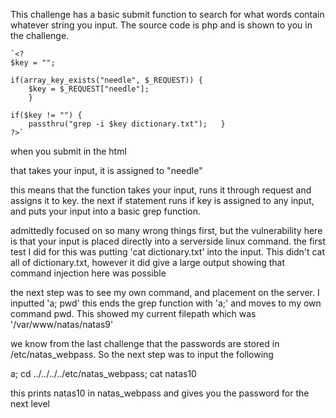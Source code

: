 This challenge has a basic submit function to search for what words contain whatever string you input. The source code is php and is shown to you in the challenge.

```
`<?   
$key = "";  

if(array_key_exists("needle", $_REQUEST)) {    
	$key = $_REQUEST["needle"];   
	}      
	
if($key != "") {
	passthru("grep -i $key dictionary.txt");   }   
?>`
```

when you submit in the html <form> that takes your input, it is assigned to "needle" 

this means that the function takes your input, runs it through request and assigns it to key. the next if statement runs if key is assigned to any input, and puts your input into a basic grep function.

admittedly focused on so many wrong things first, but the vulnerability here is that your input is placed directly into a serverside linux command. the first test I did for this was putting 'cat dictionary.txt' into the input. This didn't cat all of dictionary.txt, however it did give a large output showing that command injection here was possible

the next step was to see my own command, and placement on the server. I inputted 'a; pwd' this ends the grep function with 'a;' and moves to my own command pwd. This showed my current filepath which was '/var/www/natas/natas9'

we know from the last challenge that the passwords are stored in /etc/natas_webpass. So the next step was to input the following 

a; cd ../../../../etc/natas_webpass; cat natas10

this prints natas10 in natas_webpass and gives you the password for the next level



